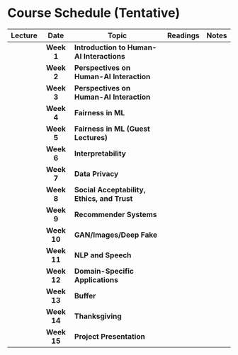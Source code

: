 # Course Schedule (Tentative)

Lecture | Date  | Topic | Readings | Notes|
:------:|:-----:|-------|----------|:------:
|   | **Week 1** | **Introduction to Human-AI Interactions** |
|   | **Week 2** | **Perspectives on Human-AI Interaction** |
|   | **Week 3** | **Perspectives on Human-AI Interaction** |
|   | **Week 4** | **Fairness in ML** |
|   | **Week 5** | **Fairness in ML (Guest Lectures)** |
|   | **Week 6** | **Interpretability** |
|   | **Week 7** | **Data Privacy** |
|   | **Week 8** | **Social Acceptability, Ethics, and Trust** |
|   | **Week 9** | **Recommender Systems** |
|   | **Week 10** | **GAN/Images/Deep Fake** |
|   | **Week 11** | **NLP and Speech** |
|   | **Week 12** | **Domain-Specific Applications** |
|   | **Week 13** | **Buffer** |
|   | **Week 14** | **Thanksgiving** |
|   | **Week 15** | **Project Presentation** |
